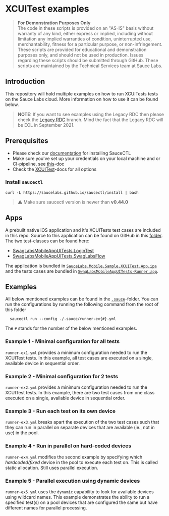 # XCUITest examples

> **For Demonstration Purposes Only**\
> The code in these scripts is provided on an "AS-IS" basis without warranty of any kind, either express or implied,
> including without limitation any implied warranties of condition, uninterrupted use, merchantability, fitness for a
> particular purpose, or non-infringement. These scripts are provided for educational and demonstration purposes only, 
> and should not be used in production. Issues regarding these scripts should be submitted through GitHub. These scripts
> are maintained by the Technical Services team at Sauce Labs.

## Introduction
This repository will hold multiple examples on how to run XCUITests tests on the Sauce Labs cloud.
More information on how to use it can be found below.

> **NOTE:** If you want to see examples using the Legacy RDC then please check the 
> [Legacy RDC](https://github.com/saucelabs-training/demo-xcuitest/tree/legacy-rdc) branch. Mind the fact that the 
> Legacy RDC will be EOL in September 2021. 

## Prerequisites
- Please check our [documentation](https://docs.saucelabs.com/testrunner-toolkit/installation) for installing SauceCTL
- Make sure you've set up your credentials on your local machine and or CI-pipeline, see
  [this](https://docs.saucelabs.com/testrunner-toolkit/installation#associating-your-sauce-labs-account)-doc
- Check the [XCUITest](https://docs.saucelabs.com/testrunner-toolkit/configuration/xcuitest/index.html)-docs for all options

### Install `saucectl`
```shell
curl -L https://saucelabs.github.io/saucectl/install | bash
```

> ⚠️ Make sure saucectl version is newer than **v0.44.0**

## Apps
A prebuilt native iOS application and it's XCUITests test cases are included in this repo. Source to this application
can be found on GitHub in this [folder](https://github.com/saucelabs/sample-app-mobile/tree/master/ios/SwagLabsMobileAppUITests/).
The two test-classes can be found here:

- [SwagLabsMobileAppUITests.LoginTest](https://github.com/saucelabs/sample-app-mobile/blob/master/ios/SwagLabsMobileAppUITests/LoginTests.swift)
- [SwagLabsMobileAppUITests.SwagLabsFlow](https://github.com/saucelabs/sample-app-mobile/blob/master/ios/SwagLabsMobileAppUITests/SwagLabsFlow.swift)

The application is bundled in [`SauceLabs.Mobile.Sample.XCUITest.App.ipa`](./apps/SauceLabs.Mobile.Sample.XCUITest.App.ipa)
and the tests cases are bundled in [`SwagLabsMobileAppUITests-Runner.app`](./apps/SwagLabsMobileAppUITests-Runner.app).


## Examples
All below mentioned examples can be found in the [`.sauce`](./.sauce)-folder. You can run the configurations by running
the following command from the root of this folder

      saucectl run --config ./.sauce/runner-ex{#}.yml

The `#` stands for the number of the below mentioned examples.

### Example 1 - Minimal configuration for all tests
`runner-ex1.yml` provides a minimum configuration needed to run the XCUITest tests.
In this example, all test cases are executed on a single, available device in sequential order.

### Example 2 - Minimal configuration for 2 tests
`runner-ex2.yml` provides a minimum configuration needed to run the XCUITest tests.
In this example, there are two test cases from one class executed on a single, available device in sequential order.

### Example 3 - Run each test on its own device
`runner-ex3.yml` breaks apart the execution of the two test cases such that they can run in parallel on separate devices
that are available (ie., not in use) in the pool.

### Example 4 - Run in parallel on hard-coded devices
`runner-ex4.yml` modifies the second example by specifying which *hardcoded/fixed* device in the pool to execute each
test on. This is called static allocation. Still uses parallel execution.

### Example 5 - Parallel execution using dynamic devices
`runner-ex5.yml` uses the `dynamic` capability to look for available devices using wildcard names.
This example demonstrates the ability to run a specified test(s) on a pool devices that are configured the same but have
different names for parallel processing.

